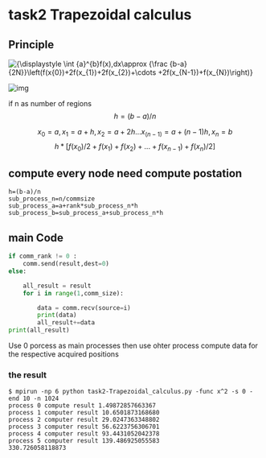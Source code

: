 # task2 Trapezoidal calculus

## Principle

![{\displaystyle \int _{a}^{b}f(x)\,dx\approx {\frac {b-a}{2N}}\left(f(x_{0})+2f(x_{1})+2f(x_{2})+\cdots +2f(x_{N-1})+f(x_{N})\right)}](https://wikimedia.org/api/rest_v1/media/math/render/svg/cf8c9470069bd9163d532f6ac4a620cfde3604db)

![img](https://upload.wikimedia.org/wikipedia/commons/thumb/0/05/Trapezoidal_rule_illustration_small.svg/220px-Trapezoidal_rule_illustration_small.svg.png)

if n as number of regions
$$
h=(b-a)/n
$$

$$
x_0=a,x_1=a+h,x_2=a+2h...x_(n-1)=a+(n-1)h,x_n=b
$$
$$
h*[f(x_0)/2+f(x_1)+f(x_2)+...+f(x_{n-1})+f(x_n)/2]
$$

## compute every node need compute postation
```
h=(b-a)/n
sub_process_n=n/commsize
sub_process_a=a+rank*sub_process_n*h
sub_process_b=sub_process_a+sub_process_n*h
```

## main Code

```python
if comm_rank != 0 :
    comm.send(result,dest=0)
else:

    all_result = result
    for i in range(1,comm_size):

        data = comm.recv(source=i)
        print(data)
        all_result+=data
print(all_result)
```

Use 0 porcess as main processes then use ohter process compute data for the respective acquired positions



### the result

```
$ mpirun -np 6 python task2-Trapezoidal_calculus.py -func x^2 -s 0 -end 10 -n 1024
process 0 compute result 1.49872857663367
process 1 computer result 10.6501873168680
process 2 computer result 29.0247363348802
process 3 computer result 56.6223756306701
process 4 computer result 93.4431052042378
process 5 computer result 139.486925055583
330.726058118873


```




